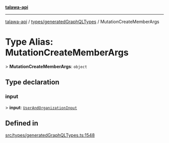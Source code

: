[**talawa-api**](../../../README.md)

***

[talawa-api](../../../modules.md) / [types/generatedGraphQLTypes](../README.md) / MutationCreateMemberArgs

# Type Alias: MutationCreateMemberArgs

\> **MutationCreateMemberArgs**: `object`

## Type declaration

### input

\> **input**: [`UserAndOrganizationInput`](UserAndOrganizationInput.md)

## Defined in

[src/types/generatedGraphQLTypes.ts:1548](https://github.com/PalisadoesFoundation/talawa-api/blob/3a5276aff43f5de4f7fab3ec9683a420dcdc7a06/src/types/generatedGraphQLTypes.ts#L1548)
